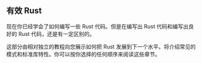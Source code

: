 ## 有效 Rust

现在你已经学会了如何编写一些 Rust 代码。但是在编写出 Rust 代码和编写出良好的 Rust 代码，还是有一定区别的。

这部分由相对独立的教程向您展示如何把 Rust 发展到下一个水平。将介绍常见的模式和标准库特性。你可以按你选择的任何顺序来阅读这些章节。
